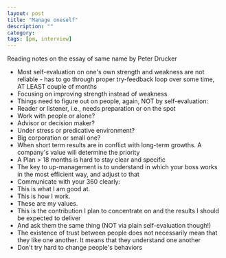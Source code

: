 ```yaml
---
layout: post
title: "Manage oneself"
description: ""
category: 
tags: [pm, interview]
---
```


Reading notes on the essay of same name by Peter Drucker

* Most self-evaluation on one's own strength and weakness are not reliable - has to go through proper try-feedback loop over some time, AT LEAST couple of months
* Focusing on improving strength instead of weakness 
* Things need to figure out on people, again, NOT by self-evaluation:
 * Reader or listener, i.e., needs preparation or on the spot
 * Work with people or alone?
 * Advisor or decision maker?
 * Under stress or predicative environment?
 * Big corporation or small one?
* When short term results are in conflict with long-term growths. A company's value will determine the priority
* A Plan > 18 months is hard to stay clear and specific
* The key to up-management is to understand in which your boss works in the most efficient way, and adjust to that
* Communicate with your 360 clearly:
 * This is what I am good at. 
 * This is how I work. 
 * These are my values. 
 * This is the contribution I plan to concentrate on and the results I should be expected to deliver
 * And ask them the same thing (NOT via plain self-evaluation though!)
* The existence of trust between people does not necessarily mean that they like one another. It means that they understand one another
* Don't try hard to change people's behaviors
